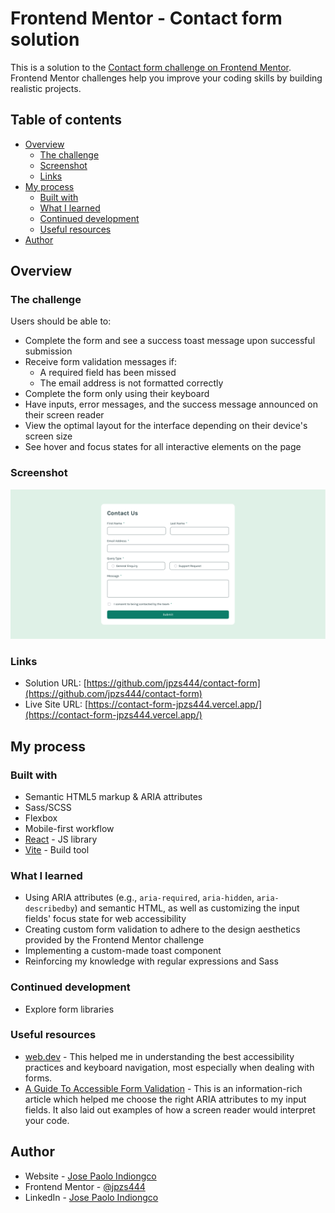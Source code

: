 # Frontend Mentor - Contact form solution

This is a solution to the [Contact form challenge on Frontend Mentor](https://www.frontendmentor.io/challenges/contact-form--G-hYlqKJj). Frontend Mentor challenges help you improve your coding skills by building realistic projects.

## Table of contents

- [Overview](#overview)
  - [The challenge](#the-challenge)
  - [Screenshot](#screenshot)
  - [Links](#links)
- [My process](#my-process)
  - [Built with](#built-with)
  - [What I learned](#what-i-learned)
  - [Continued development](#continued-development)
  - [Useful resources](#useful-resources)
- [Author](#author)

## Overview

### The challenge

Users should be able to:

- Complete the form and see a success toast message upon successful submission
- Receive form validation messages if:
  - A required field has been missed
  - The email address is not formatted correctly
- Complete the form only using their keyboard
- Have inputs, error messages, and the success message announced on their screen reader
- View the optimal layout for the interface depending on their device's screen size
- See hover and focus states for all interactive elements on the page

### Screenshot

![](screenshots/contact_desktop.png)

### Links

- Solution URL: [https://github.com/jpzs444/contact-form](https://github.com/jpzs444/contact-form)
- Live Site URL: [https://contact-form-jpzs444.vercel.app/](https://contact-form-jpzs444.vercel.app/)

## My process

### Built with

- Semantic HTML5 markup & ARIA attributes
- Sass/SCSS
- Flexbox
- Mobile-first workflow
- [React](https://reactjs.org/) - JS library
- [Vite](https://vite.dev/) - Build tool

### What I learned

- Using ARIA attributes (e.g., `aria-required`, `aria-hidden`, `aria-describedby`) and semantic HTML, as well as customizing the input fields' focus state for web accessibility
- Creating custom form validation to adhere to the design aesthetics provided by the Frontend Mentor challenge
- Implementing a custom-made toast component
- Reinforcing my knowledge with regular expressions and Sass

### Continued development

- Explore form libraries

### Useful resources

- [web.dev](https://web.dev/accessibility) - This helped me in understanding the best accessibility practices and keyboard navigation, most especially when dealing with forms.
- [A Guide To Accessible Form Validation](https://www.smashingmagazine.com/2023/02/guide-accessible-form-validation/) - This is an information-rich article which helped me choose the right ARIA attributes to my input fields. It also laid out examples of how a screen reader would interpret your code.

## Author

- Website - [Jose Paolo Indiongco](https://josepaoloindiongco.vercel.app/)
- Frontend Mentor - [@jpzs444](https://www.frontendmentor.io/profile/jpzs444)
- LinkedIn - [Jose Paolo Indiongco](https://www.linkedin.com/in/jpindiongco/)
